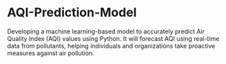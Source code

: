 # AQI-Prediction-Model
Developing a machine learning-based model to accurately predict Air Quality Index (AQI) values using Python. It will forecast AQI using real-time data from pollutants, helping individuals and organizations take proactive measures against air pollution. 

